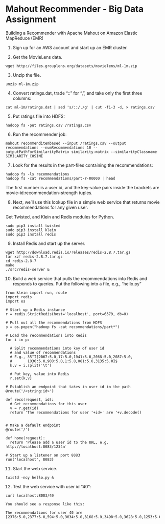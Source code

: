 # Mahout Recommender - Big Data Assignment
Building a Recommender with Apache Mahout on Amazon Elastic MapReduce (EMR)

1. Sign up for an AWS account and start up an EMR cluster.

2. Get the MovieLens data.
```
wget http://files.grouplens.org/datasets/movielens/ml-1m.zip
```

3. Unzip the file.

```
unzip ml-1m.zip
```

4. Convert ratings.dat, trade “::” for “,”, and take only the first three columns:

```
cat ml-1m/ratings.dat | sed 's/::/,/g' | cut -f1-3 -d, > ratings.csv
```

5. Put ratings file into HDFS:

```
hadoop fs -put ratings.csv /ratings.csv
```

6. Run the recommender job:

```
mahout recommenditembased --input /ratings.csv --output recommendations --numRecommendations 10 --outputPathForSimilarityMatrix similarity-matrix --similarityClassname SIMILARITY_COSINE
```

7. Look for the results in the part-files containing the recommendations:

```
hadoop fs -ls recommendations
hadoop fs -cat recommendations/part-r-00000 | head
```

The first number is a user id, and the key-value pairs inside the brackets are movie-id:recommendation-strength tuples.

8. Next, we’ll use this lookup file in a simple web service that returns movie recommendations for any given user.

Get Twisted, and Klein and Redis modules for Python.

```
sudo pip3 install twisted
sudo pip3 install klein
sudo pip3 install redis
```

9. Install Redis and start up the server.

```
wget http://download.redis.io/releases/redis-2.8.7.tar.gz
tar xzf redis-2.8.7.tar.gz
cd redis-2.8.7
make
./src/redis-server &
```
        
10. Build a web service that pulls the recommendations into Redis and responds to queries.
Put the following into a file, e.g., “hello.py”

```
from klein import run, route
import redis
import os

# Start up a Redis instance
r = redis.StrictRedis(host='localhost', port=6379, db=0)

# Pull out all the recommendations from HDFS
p = os.popen("hadoop fs -cat recommendations/part*")

# Load the recommendations into Redis
for i in p:

  # Split recommendations into key of user id
  # and value of recommendations
  # E.g., 35^I[2067:5.0,17:5.0,1041:5.0,2068:5.0,2087:5.0,
  #       1036:5.0,900:5.0,1:5.0,081:5.0,3135:5.0]$
  k,v = i.split('\t')

  # Put key, value into Redis
  r.set(k,v)

# Establish an endpoint that takes in user id in the path
@route('/<string:id>')

def recs(request, id):
  # Get recommendations for this user
  v = r.get(id)
  return 'The recommendations for user '+id+' are '+v.decode()


# Make a default endpoint
@route('/')

def home(request):
  return 'Please add a user id to the URL, e.g. http://localhost:8083/1234n'

# Start up a listener on port 8083
run("localhost", 8083)
```

11. Start the web service.
```
twistd -noy hello.py &
```

12. Test the web service with user id “40”:
```
curl localhost:8083/40
```

    You should see a response like this:

    The recommendations for user 40 are [2376:5.0,2377:5.0,594:5.0,3034:5.0,3168:5.0,3498:5.0,3628:5.0,1253:5.0,3035:5.0,3494:5.0]

